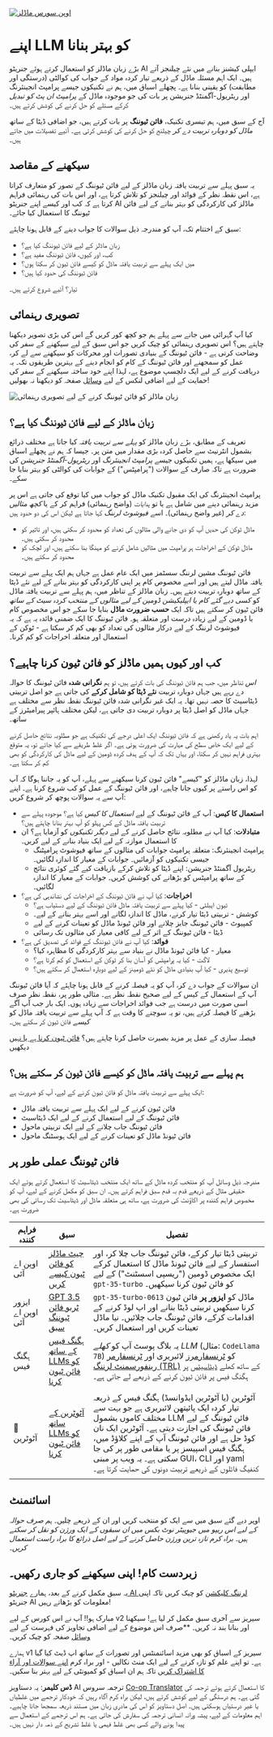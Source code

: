 <!--
CO_OP_TRANSLATOR_METADATA:
{
  "original_hash": "68664f7e754a892ae1d8d5e2b7bd2081",
  "translation_date": "2025-05-20T07:37:31+00:00",
  "source_file": "18-fine-tuning/README.md",
  "language_code": "ur"
}
-->
[![اوپن سورس ماڈلز](../../../translated_images/18-lesson-banner.8487555c3e3225eefc1dc84e72c8e00bce1ee76db867a080628fb0fbb04aa0d2.ur.png)](https://aka.ms/gen-ai-lesson18-gh?WT.mc_id=academic-105485-koreyst)

# اپنے LLM کو بہتر بنانا

بڑے زبان ماڈلز کو استعمال کرتے ہوئے جنریٹو AI ایپلی کیشنز بنانے میں نئے چیلنجز آتے ہیں۔ ایک اہم مسئلہ ماڈل کے ذریعے تیار کردہ مواد کے جواب کی کوالٹی (درستگی اور مطابقت) کو یقینی بنانا ہے۔ پچھلے اسباق میں، ہم نے تکنیکوں جیسے پرامپٹ انجینئرنگ اور ریٹریول-آگمنٹڈ جنریشن پر بات کی جو موجودہ ماڈل کے _پرامپٹ ان پٹ کو تبدیل_ کرکے مسئلے کو حل کرنے کی کوشش کرتے ہیں۔

آج کے سبق میں، ہم تیسری تکنیک، **فائن ٹیوننگ** پر بات کرتے ہیں، جو اضافی ڈیٹا کے ساتھ _ماڈل کو دوبارہ تربیت دے کر_ چیلنج کو حل کرنے کی کوشش کرتی ہے۔ آئیے تفصیلات میں جاتے ہیں۔

## سیکھنے کے مقاصد

یہ سبق پہلے سے تربیت یافتہ زبان ماڈلز کے لیے فائن ٹیوننگ کے تصور کو متعارف کراتا ہے، اس نقطہ نظر کے فوائد اور چیلنجز کو تلاش کرتا ہے، اور اس بات کی رہنمائی فراہم کرتا ہے کہ کب اور کیسے اپنے جنریٹو AI ماڈلز کی کارکردگی کو بہتر بنانے کے لیے فائن ٹیوننگ کا استعمال کیا جائے۔

سبق کے اختتام تک، آپ کو مندرجہ ذیل سوالات کا جواب دینے کے قابل ہونا چاہئے:

- زبان ماڈلز کے لیے فائن ٹیوننگ کیا ہے؟
- کب، اور کیوں، فائن ٹیوننگ مفید ہے؟
- میں ایک پہلے سے تربیت یافتہ ماڈل کو کیسے فائن ٹیون کر سکتا ہوں؟
- فائن ٹیوننگ کی حدود کیا ہیں؟

تیار؟ آئیے شروع کرتے ہیں۔

## تصویری رہنمائی

کیا آپ گہرائی میں جانے سے پہلے ہم جو کچھ کور کریں گے اس کی بڑی تصویر دیکھنا چاہتے ہیں؟ اس تصویری رہنمائی کو چیک کریں جو اس سبق کے لیے سیکھنے کے سفر کی وضاحت کرتی ہے - فائن ٹیوننگ کے بنیادی تصورات اور محرکات کو سیکھنے سے لے کر، عمل کو سمجھنے اور فائن ٹیوننگ کے کام کو انجام دینے کے بہترین طریقوں تک۔ یہ دریافت کرنے کے لیے ایک دلچسپ موضوع ہے، لہذا اپنے خود ساختہ سیکھنے کے سفر کی حمایت کے لیے اضافی لنکس کے لیے [وسائل](./RESOURCES.md?WT.mc_id=academic-105485-koreyst) صفحہ کو دیکھنا نہ بھولیں!

![زبان ماڈلز کو فائن ٹیوننگ کرنے کے لیے تصویری رہنمائی](../../../translated_images/18-fine-tuning-sketchnote.92733966235199dd260184b1aae3a84b877c7496bc872d8e63ad6fa2dd96bafc.ur.png)

## زبان ماڈلز کے لیے فائن ٹیوننگ کیا ہے؟

تعریف کے مطابق، بڑے زبان ماڈلز کو _پہلے سے تربیت یافتہ_ کیا جاتا ہے مختلف ذرائع بشمول انٹرنیٹ سے حاصل کردہ بڑی مقدار میں متن پر۔ جیسا کہ ہم نے پچھلے اسباق میں سیکھا ہے، ہمیں تکنیکوں جیسے _پرامپٹ انجینئرنگ_ اور _ریٹریول-آگمنٹڈ جنریشن_ کی ضرورت ہے تاکہ صارف کے سوالات ("پرامپٹس") کے جوابات کی کوالٹی کو بہتر بنایا جا سکے۔

پرامپٹ انجینئرنگ کی ایک مقبول تکنیک ماڈل کو جواب میں کیا توقع کی جاتی ہے اس پر مزید رہنمائی دینے میں شامل ہے یا تو _ہدایات_ (واضح رہنمائی) فراہم کر کے یا _کچھ مثالیں دے کر_ (غیر واضح رہنمائی)۔ اسے _فیوشوٹ لرننگ_ کہا جاتا ہے لیکن اس کی دو حدود ہیں:

- ماڈل ٹوکن کی حدیں آپ کو دی جانے والی مثالوں کی تعداد کو محدود کر سکتی ہیں، اور تاثیر کو محدود کر سکتی ہیں۔
- ماڈل ٹوکن کے اخراجات ہر پرامپٹ میں مثالیں شامل کرنے کو مہنگا بنا سکتے ہیں، اور لچک کو محدود کر سکتے ہیں۔

فائن ٹیوننگ مشین لرننگ سسٹمز میں ایک عام عمل ہے جہاں ہم ایک پہلے سے تربیت یافتہ ماڈل لیتے ہیں اور اسے مخصوص کام پر اپنی کارکردگی کو بہتر بنانے کے لیے نئے ڈیٹا کے ساتھ دوبارہ تربیت دیتے ہیں۔ زبان ماڈلز کے تناظر میں، ہم پہلے سے تربیت یافتہ ماڈل کو _کسی دیے گئے کام یا ایپلیکیشن ڈومین کے لیے مثالوں کے منتخب کردہ سیٹ کے ساتھ_ فائن ٹیون کر سکتے ہیں تاکہ ایک **حسب ضرورت ماڈل** بنایا جا سکے جو اس مخصوص کام یا ڈومین کے لیے زیادہ درست اور متعلقہ ہو۔ فائن ٹیوننگ کا ایک ضمنی فائدہ یہ ہے کہ یہ فیوشوٹ لرننگ کے لیے درکار مثالوں کی تعداد کو بھی کم کر سکتا ہے - ٹوکن کے استعمال اور متعلقہ اخراجات کو کم کرنا۔

## کب اور کیوں ہمیں ماڈلز کو فائن ٹیون کرنا چاہیے؟

_اس_ تناظر میں، جب ہم فائن ٹیوننگ کی بات کرتے ہیں، تو ہم **نگرانی شدہ** فائن ٹیوننگ کا حوالہ دے رہے ہیں جہاں دوبارہ تربیت **نئے ڈیٹا کو شامل کرکے** کی جاتی ہے جو اصل تربیتی ڈیٹاسیٹ کا حصہ نہیں تھا۔ یہ ایک غیر نگرانی شدہ فائن ٹیوننگ نقطہ نظر سے مختلف ہے جہاں ماڈل کو اصل ڈیٹا پر دوبارہ تربیت دی جاتی ہے، لیکن مختلف ہائپر پیرامیٹرز کے ساتھ۔

اہم بات یہ یاد رکھنی ہے کہ فائن ٹیوننگ ایک اعلی درجے کی تکنیک ہے جو مطلوبہ نتائج حاصل کرنے کے لیے ایک خاص سطح کی مہارت کی ضرورت ہوتی ہے۔ اگر غلط طریقے سے کیا جائے تو، یہ متوقع بہتری فراہم نہیں کر سکتا، اور یہاں تک کہ آپ کے ہدف کردہ ڈومین کے لیے ماڈل کی کارکردگی کو بھی کم کر سکتا ہے۔

لہذا، زبان ماڈلز کو "کیسے" فائن ٹیون کرنا سیکھنے سے پہلے، آپ کو یہ جاننا ہوگا کہ آپ کو اس راستے پر کیوں جانا چاہیے، اور فائن ٹیوننگ کے عمل کو کب شروع کرنا ہے۔ اپنے آپ سے یہ سوالات پوچھ کر شروع کریں:

- **استعمال کا کیس**: آپ کے فائن ٹیوننگ کے لیے _استعمال کا کیس_ کیا ہے؟ موجودہ پہلے سے تربیت یافتہ ماڈل کے کس پہلو کو آپ بہتر بنانا چاہتے ہیں؟
- **متبادلات**: کیا آپ نے مطلوبہ نتائج حاصل کرنے کے لیے _دیگر تکنیکوں_ کو آزمایا ہے؟ ان کا استعمال موازنہ کے لیے ایک بنیاد بنانے کے لیے کریں۔
  - پرامپٹ انجینئرنگ: متعلقہ پرامپٹ جوابات کی مثالوں کے ساتھ فیوشوٹ پرامپٹنگ جیسی تکنیکوں کو آزمائیں۔ جوابات کے معیار کا اندازہ لگائیں۔
  - ریٹریول آگمنٹڈ جنریشن: اپنے ڈیٹا کو تلاش کرکے بازیافت کیے گئے کوئری نتائج کے ساتھ پرامپٹس کو بڑھانے کی کوشش کریں۔ جوابات کے معیار کا اندازہ لگائیں۔
- **اخراجات**: کیا آپ نے فائن ٹیوننگ کے اخراجات کی نشاندہی کی ہے؟
  - ٹیون ایبلٹی - کیا پہلے سے تربیت یافتہ ماڈل فائن ٹیوننگ کے لیے دستیاب ہے؟
  - کوشش - تربیتی ڈیٹا تیار کرنے، ماڈل کا اندازہ لگانے اور اسے بہتر بنانے کے لیے۔
  - کمپیوٹ - فائن ٹیوننگ جابز چلانے اور فائن ٹیونڈ ماڈل کو تعینات کرنے کے لیے
  - ڈیٹا - فائن ٹیوننگ کے اثر کے لیے کافی معیار کی مثالوں تک رسائی
- **فوائد**: کیا آپ نے فائن ٹیوننگ کے فوائد کی تصدیق کی ہے؟
  - معیار - کیا فائن ٹیونڈ ماڈل نے بنیاد سے بہتر کارکردگی کا مظاہرہ کیا؟
  - لاگت - کیا یہ پرامپٹس کو آسان بنا کر ٹوکن کے استعمال کو کم کرتا ہے؟
  - توسیع پذیری - کیا آپ بنیادی ماڈل کو نئے ڈومینز کے لیے دوبارہ استعمال کر سکتے ہیں؟

ان سوالات کے جواب دے کر، آپ کو یہ فیصلہ کرنے کے قابل ہونا چاہئے کہ آیا فائن ٹیوننگ آپ کے استعمال کے کیس کے لیے صحیح نقطہ نظر ہے۔ مثالی طور پر، نقطہ نظر صرف اسی صورت میں درست ہے جب فوائد اخراجات سے زیادہ ہوں۔ ایک بار جب آپ آگے بڑھنے کا فیصلہ کرتے ہیں، تو یہ سوچنے کا وقت ہے کہ آپ پہلے سے تربیت یافتہ ماڈل کو _کیسے_ فائن ٹیون کر سکتے ہیں۔

فیصلہ سازی کے عمل پر مزید بصیرت حاصل کرنا چاہتے ہیں؟ [فائن ٹیون کرنا ہے یا نہیں](https://www.youtube.com/watch?v=0Jo-z-MFxJs) دیکھیں

## ہم پہلے سے تربیت یافتہ ماڈل کو کیسے فائن ٹیون کر سکتے ہیں؟

ایک پہلے سے تربیت یافتہ ماڈل کو فائن ٹیون کرنے کے لیے، آپ کو ضرورت ہے:

- فائن ٹیون کرنے کے لیے ایک پہلے سے تربیت یافتہ ماڈل
- فائن ٹیوننگ کے لیے استعمال کرنے کے لیے ایک ڈیٹاسیٹ
- فائن ٹیوننگ جاب چلانے کے لیے ایک تربیتی ماحول
- فائن ٹیونڈ ماڈل کو تعینات کرنے کے لیے ایک ہوسٹنگ ماحول

## فائن ٹیوننگ عملی طور پر

مندرجہ ذیل وسائل آپ کو منتخب کردہ ماڈل کے ساتھ ایک منتخب ڈیٹاسیٹ کا استعمال کرتے ہوئے ایک حقیقی مثال کے ذریعے قدم بہ قدم سبق فراہم کرتے ہیں۔ ان سبق کو مکمل کرنے کے لیے، آپ کو مخصوص فراہم کنندہ پر اکاؤنٹ کی ضرورت ہے، ساتھ ہی متعلقہ ماڈل اور ڈیٹاسیٹ تک رسائی کی بھی ضرورت ہے۔

| فراہم کنندہ   | سبق                                                                                                                                                                       | تفصیل                                                                                                                                                                                                                                                                                                                                                                                                                        |
| ------------ | ------------------------------------------------------------------------------------------------------------------------------------------------------------------------------ | ---------------------------------------------------------------------------------------------------------------------------------------------------------------------------------------------------------------------------------------------------------------------------------------------------------------------------------------------------------------------------------------------------------------------------------- |
| اوپن اے آئی       | [چیٹ ماڈلز کو فائن ٹیون کیسے کریں](https://github.com/openai/openai-cookbook/blob/main/examples/How_to_finetune_chat_models.ipynb?WT.mc_id=academic-105485-koreyst)                | تربیتی ڈیٹا تیار کرکے، فائن ٹیوننگ جاب چلا کر، اور استفسار کے لیے فائن ٹیونڈ ماڈل کا استعمال کرکے ایک مخصوص ڈومین ("ریسپی اسسٹنٹ") کے لیے `gpt-35-turbo` کو فائن ٹیون کرنا سیکھیں۔                                                                                                                                                                                                                                              |
| ایزور اوپن اے آئی | [GPT 3.5 ٹربو فائن ٹیوننگ سبق](https://learn.microsoft.com/azure/ai-services/openai/tutorials/fine-tune?tabs=python-new%2Ccommand-line?WT.mc_id=academic-105485-koreyst) | `gpt-35-turbo-0613` ماڈل کو **ایزور پر** فائن ٹیون کرنا سیکھیں تربیتی ڈیٹا بنانے اور اپ لوڈ کرنے کے اقدامات کرکے، فائن ٹیوننگ جاب چلائیں۔ نیا ماڈل تعینات کریں اور استعمال کریں۔                                                                                                                                                                                                                                                                 |
| ہگنگ فیس | [ہگنگ فیس کے ساتھ LLMs کو فائن ٹیون کرنا](https://www.philschmid.de/fine-tune-llms-in-2024-with-trl?WT.mc_id=academic-105485-koreyst)                                               | یہ بلاگ پوسٹ آپ کو _کھلے LLM_ (مثال: `CodeLlama 7B`) کو [ٹرنسفارمرز](https://huggingface.co/docs/transformers/index?WT.mc_id=academic-105485-koreyst) لائبریری اور [ٹرنسفارمر رینفورسمنٹ لرننگ (TRL)](https://huggingface.co/docs/trl/index?WT.mc_id=academic-105485-koreyst]) کے ساتھ کھلے [ڈیٹاسیٹس](https://huggingface.co/docs/datasets/index?WT.mc_id=academic-105485-koreyst) پر ہگنگ فیس پر فائن ٹیون کرنے کے ذریعے لے جاتی ہے۔ |
|              |                                                                                                                                                                                |                                                                                                                                                                                                                                                                                                                                                                                                                                    |
| 🤗 آٹوٹرین | [آٹوٹرین کے ساتھ LLMs کو فائن ٹیون کرنا](https://github.com/huggingface/autotrain-advanced/?WT.mc_id=academic-105485-koreyst)                                                         | آٹوٹرین (یا آٹوٹرین ایڈوانسڈ) ہگنگ فیس کے ذریعہ تیار کردہ ایک پائیتھن لائبریری ہے جو بہت سے مختلف کاموں بشمول LLM فائن ٹیوننگ کے لیے فائن ٹیوننگ کی اجازت دیتی ہے۔ آٹوٹرین ایک نان کوڈ حل ہے اور فائن ٹیوننگ آپ کے اپنے کلاؤڈ میں، ہگنگ فیس اسپیسز پر یا مقامی طور پر کی جا سکتی ہے۔ یہ ویب پر مبنی GUI، CLI اور yaml کنفیگ فائلوں کے ذریعے تربیت دونوں کی حمایت کرتا ہے۔                                                                               |
|              |                                                                                                                                                                                |                                                                                                                                                                                                                                                                                                                                                                                                                                    |

## اسائنمنٹ

اوپر دیے گئے سبق میں سے ایک کو منتخب کریں اور ان کے ذریعے چلیں۔ _ہم صرف حوالہ کے لیے اس ریپو میں جیوپیٹر نوٹ بکس میں ان سبقوں کے ایک ورژن کو نقل کر سکتے ہیں۔ براہ کرم تازہ ترین ورژن حاصل کرنے کے لیے اصل ذرائع کا براہ راست استعمال کریں_۔

## زبردست کام! اپنی سیکھنے کو جاری رکھیں۔

یہ سبق مکمل کرنے کے بعد، ہمارے [جنریٹو AI لرننگ کلیکشن](https://aka.ms/genai-collection?WT.mc_id=academic-105485-koreyst) کو چیک کریں تاکہ اپنی جنریٹو AI معلومات کو بڑھاتے رہیں!

مبارک ہو!! آپ نے اس کورس کے لیے v2 سیریز سے آخری سبق مکمل کر لیا ہے! سیکھنا اور بنانا بند نہ کریں۔ \*\*صرف اس موضوع کے لیے اضافی تجاویز کی فہرست کے لیے [وسائل](RESOURCES.md?WT.mc_id=academic-105485-koreyst) صفحہ کو چیک کریں۔

ہمارے v1 سیریز کے اسباق کو بھی مزید اسائنمنٹس اور تصورات کے ساتھ اپ ڈیٹ کیا گیا ہے۔ تو اپنے علم کو تازہ کرنے کے لیے ایک منٹ نکالیں - اور براہ کرم [اپنے سوالات اور آراء کا اشتراک کریں](https://github.com/microsoft/generative-ai-for-beginners/issues?WT.mc_id=academic-105485-koreyst) تاکہ ہم ان اسباق کو کمیونٹی کے لیے بہتر بنا سکیں۔

**ڈس کلیمر**:
یہ دستاویز AI ترجمہ سروس [Co-op Translator](https://github.com/Azure/co-op-translator) کا استعمال کرتے ہوئے ترجمہ کی گئی ہے۔ ہم درستگی کے لیے کوشش کرتے ہیں، لیکن براہ کرم آگاہ رہیں کہ خودکار ترجمے میں غلطیاں یا غیر درستیاں ہوسکتی ہیں۔ اصل دستاویز کو اس کی مادری زبان میں مستند ذریعہ سمجھا جانا چاہیے۔ اہم معلومات کے لیے، پیشہ ورانہ انسانی ترجمہ کی سفارش کی جاتی ہے۔ ہم اس ترجمے کے استعمال سے پیدا ہونے والے کسی بھی غلط فہمی یا غلط تشریح کے ذمہ دار نہیں ہیں۔